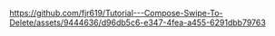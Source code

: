

https://github.com/fjr619/Tutorial---Compose-Swipe-To-Delete/assets/9444636/d96db5c6-e347-4fea-a455-6291dbb79763

